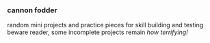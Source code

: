 ### cannon fodder
random mini projects and practice pieces for skill building and testing\
beware reader, some incomplete projects remain *how terrifying!*
